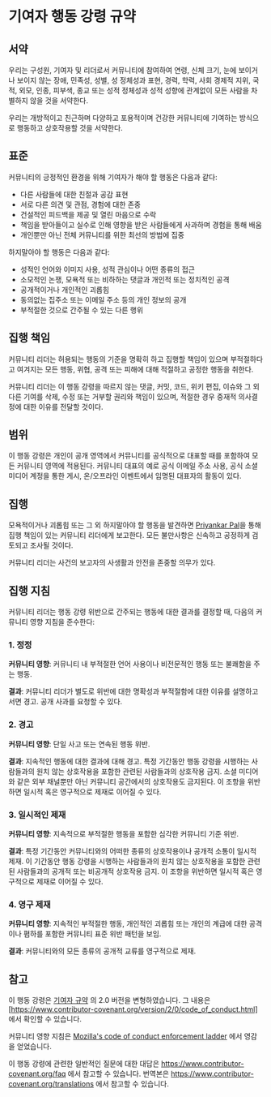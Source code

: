 # 기여자 행동 강령 규약

## 서약

우리는 구성원, 기여자 및 리더로서 커뮤니티에 참여하여
연령, 신체 크기, 눈에 보이거나 보이지 않는 장애, 민족성, 성별, 성 정체성과 표현,
경력, 학력, 사회 경제적 지위, 국적, 외모, 인종, 피부색, 종교
또는 성적 정체성과 성적 성향에 관계없이 모든 사람을 차별하지 않을 것을 서약한다.

우리는 개방적이고 친근하며 다양하고 포용적이며 건강한 커뮤니티에 기여하는
방식으로 행동하고 상호작용할 것을 서약한다.

## 표준

커뮤니티의 긍정적인 환경을 위해 기여자가 해야 할 행동은 다음과 같다:

- 다른 사람들에 대한 친절과 공감 표현
- 서로 다른 의견 및 관점, 경험에 대한 존중
- 건설적인 피드백을 제공 및 열린 마음으로 수락
- 책임을 받아들이고 실수로 인해 영향을 받은 사람들에게 사과하며
  경험을 통해 배움
- 개인뿐만 아닌 전체 커뮤니티를 위한 최선의 방법에 집중

하지말아야 할 행동은 다음과 같다:

- 성적인 언어와 이미지 사용, 성적 관심이나 어떤 종류의 접근
- 소모적인 논쟁, 모욕적 또는 비하하는 댓글과 개인적 또는 정치적인 공격
- 공개적이거나 개인적인 괴롭힘
- 동의없는 집주소 또는 이메일 주소 등의 개인 정보의 공개
- 부적절한 것으로 간주될 수 있는 다른 행위

## 집행 책임

커뮤니티 리더는 허용되는 행동의 기준을 명확히 하고 집행할 책임이 있으며
부적절하다고 여겨지는 모든 행동, 위협, 공격 또는 피해에 대해 적절하고
공정한 행동을 취한다.

커뮤니티 리더는 이 행동 강령을 따르지 않는 댓글, 커밋, 코드, 위키 편집,
이슈와 그 외 다른 기여를 삭제, 수정 또는 거부할 권리와 책임이 있으며,
적절한 경우 중재적 의사결정에 대한 이유를 전달할 것이다.

## 범위

이 행동 강령은 개인이 공개 영역에서 커뮤니티를 공식적으로 대표할 때를
포함하여 모든 커뮤니티 영역에 적용된다.
커뮤니티 대표의 예로 공식 이메일 주소 사용, 공식 소셜 미디어 계정을 통한 게시,
온/오프라인 이벤트에서 임명된 대표자의 활동이 있다.

## 집행

모욕적이거나 괴롭힘 또는 그 외 하지말아야 할 행동을 발견하면
[Priyankar Pal](https://twitter.com/Priyankarpal.)을 통해 집행 책임이 있는 커뮤니티 리더에게 보고한다.
모든 불만사항은 신속하고 공정하게 검토되고 조사될 것이다.

커뮤니티 리더는 사건의 보고자의 사생활과 안전을 존중할 의무가 있다.

## 집행 지침

커뮤니티 리더는 행동 강령 위반으로 간주되는 행동에 대한 결과를 결정할 때,
다음의 커뮤니티 영향 지침을 준수한다:

### 1. 정정

**커뮤니티 영향**: 커뮤니티 내 부적절한 언어 사용이나
비전문적인 행동 또는 불쾌함을 주는 행동.

**결과**: 커뮤니티 리더가 별도로 위반에 대한 명확성과 부적절함에 대한
이유를 설명하고 서면 경고.
공개 사과를 요청할 수 있다.

### 2. 경고

**커뮤니티 영향**: 단일 사고 또는 연속된 행동 위반.

**결과**: 지속적인 행동에 대한 결과에 대해 경고.
특정 기간동안 행동 강령을 시행하는 사람들과의 원치 않는 상호작용을 포함한
관련된 사람들과의 상호작용 금지. 소셜 미디어와 같은 외부 채널뿐만 아닌
커뮤니티 공간에서의 상호작용도 금지된다.
이 조항을 위반하면 일시적 혹은 영구적으로 제재로 이어질 수 있다.

### 3. 일시적인 제재

**커뮤니티 영향**: 지속적으로 부적절한 행동을 포함한
심각한 커뮤니티 기준 위반.

**결과**: 특정 기간동안 커뮤니티와의 어떠한 종류의 상호작용이나
공개적 소통이 일시적 제재.
이 기간동안 행동 강령을 시행하는 사람들과의 원치 않는 상호작용을 포함한
관련된 사람들과의 공개적 또는 비공개적 상호작용 금지.
이 조항을 위반하면 일시적 혹은 영구적으로 제재로 이어질 수 있다.

### 4. 영구 제재

**커뮤니티 영향**: 지속적인 부적절한 행동, 개인적인 괴롭힘 또는
개인의 계급에 대한 공격이나 폄하를 포함한 커뮤니티 표준 위반 패턴을 보임.

**결과**: 커뮤니티와의 모든 종류의 공개적 교류를 영구적으로 제재.

## 참고

이 행동 강령은 [기여자 규약][homepage] 의 2.0 버전을 변형하였습니다. 그 내용은
[https://www.contributor-covenant.org/version/2/0/code_of_conduct.html]
에서 확인할 수 있습니다.

커뮤니티 영향 지침은 [Mozilla's code of conduct enforcement ladder](https://github.com/mozilla/diversity)
에서 영감을 얻었습니다.

[homepage]: https://www.contributor-covenant.org

이 행동 강령에 관련한 일반적인 질문에 대한 대답은
https://www.contributor-covenant.org/faq 에서 참고할 수 있습니다.
번역본은 https://www.contributor-covenant.org/translations 에서 참고할 수 있습니다.
